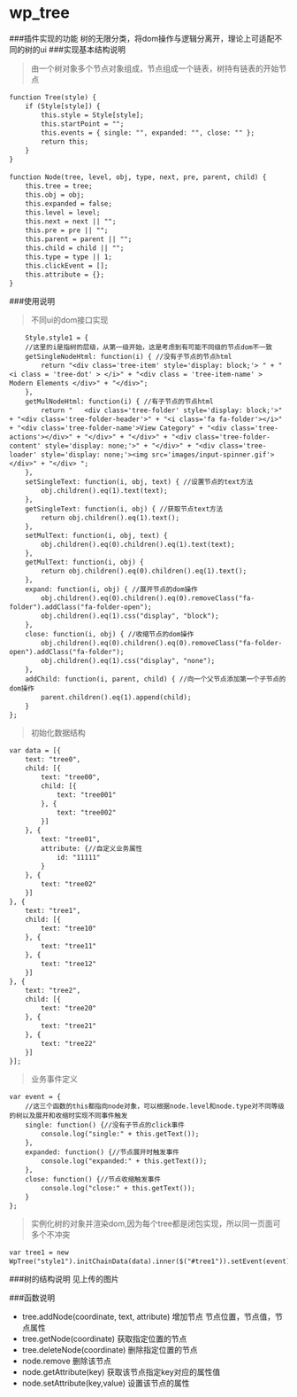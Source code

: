 # wp_tree
###插件实现的功能
树的无限分类，将dom操作与逻辑分离开，理论上可适配不同的树的ui
###实现基本结构说明
>由一个树对象多个节点对象组成，节点组成一个链表，树持有链表的开始节点

    function Tree(style) {
        if (Style[style]) {
            this.style = Style[style];
            this.startPoint = "";
            this.events = { single: "", expanded: "", close: "" };
            return this;
        }
    }

    function Node(tree, level, obj, type, next, pre, parent, child) {
        this.tree = tree;
        this.obj = obj;
        this.expanded = false;
        this.level = level;
        this.next = next || "";
        this.pre = pre || "";
        this.parent = parent || "";
        this.child = child || "";
        this.type = type || 1;
        this.clickEvent = [];
        this.attribute = {};
    }


###使用说明
>不同ui的dom接口实现

        Style.style1 = {
        //这里的i是指树的层级，从第一级开始，这是考虑到有可能不同级的节点dom不一致
        getSingleNodeHtml: function(i) { //没有子节点的节点html
            return "<div class='tree-item' style='display: block;'> " + "<i class = 'tree-dot' > </i>" + "<div class = 'tree-item-name' > Modern Elements </div>" + "</div>";
        },
        getMulNodeHtml: function(i) { //有子节点的节点html
            return "   <div class='tree-folder' style='display: block;'>" + "<div class='tree-folder-header'>" + "<i class='fa fa-folder'></i>" + "<div class='tree-folder-name'>View Category" + "<div class='tree-actions'></div>" + "</div>" + "</div>" + "<div class='tree-folder-content' style='display: none;'>" + "</div>" + "<div class='tree-loader' style='display: none;'><img src='images/input-spinner.gif'></div>" + "</div> ";
        },
        setSingleText: function(i, obj, text) { //设置节点的text方法
            obj.children().eq(1).text(text);
        },
        getSingleText: function(i, obj) { //获取节点text方法
            return obj.children().eq(1).text();
        },
        setMulText: function(i, obj, text) {
            obj.children().eq(0).children().eq(1).text(text);
        },
        getMulText: function(i, obj) {
            return obj.children().eq(0).children().eq(1).text();
        },
        expand: function(i, obj) { //展开节点的dom操作
            obj.children().eq(0).children().eq(0).removeClass("fa-folder").addClass("fa-folder-open");
            obj.children().eq(1).css("display", "block");
        },
        close: function(i, obj) { //收缩节点的dom操作
            obj.children().eq(0).children().eq(0).removeClass("fa-folder-open").addClass("fa-folder");
            obj.children().eq(1).css("display", "none");
        },
        addChild: function(i, parent, child) { //向一个父节点添加第一个子节点的dom操作
            parent.children().eq(1).append(child);
        }
    };
>初始化数据结构

    var data = [{
        text: "tree0",
        child: [{
            text: "tree00",
            child: [{
                text: "tree001"
            }, {
                text: "tree002"
            }]
        }, {
            text: "tree01",
            attribute: {//自定义业务属性
                id: "11111"
            }
        }, {
            text: "tree02"
        }]
    }, {
        text: "tree1",
        child: [{
            text: "tree10"
        }, {
            text: "tree11"
        }, {
            text: "tree12"
        }]
    }, {
        text: "tree2",
        child: [{
            text: "tree20"
        }, {
            text: "tree21"
        }, {
            text: "tree22"
        }]
    }];
    
>业务事件定义

    var event = {
        //这三个函数的this都指向node对象，可以根据node.level和node.type对不同等级的树以及展开和收缩时实现不同事件触发
        single: function() {//没有子节点的click事件
            console.log("single:" + this.getText());
        },
        expanded: function() {//节点展开时触发事件
            console.log("expanded:" + this.getText());
        },
        close: function() {//节点收缩触发事件
            console.log("close:" + this.getText());
        }
    }; 
    
>实例化树的对象并渲染dom,因为每个tree都是闭包实现，所以同一页面可多个不冲突

    var tree1 = new WpTree("style1").initChainData(data).inner($("#tree1")).setEvent(event);
    
###树的结构说明
见上传的图片

###函数说明
* tree.addNode(coordinate, text, attribute) 增加节点 节点位置，节点值，节点属性
* tree.getNode(coordinate) 获取指定位置的节点
* tree.deleteNode(coordinate) 删除指定位置的节点
* node.remove 删除该节点
* node.getAttribute(key) 获取该节点指定key对应的属性值
* node.setAttribute(key,value) 设置该节点的属性



    
  
